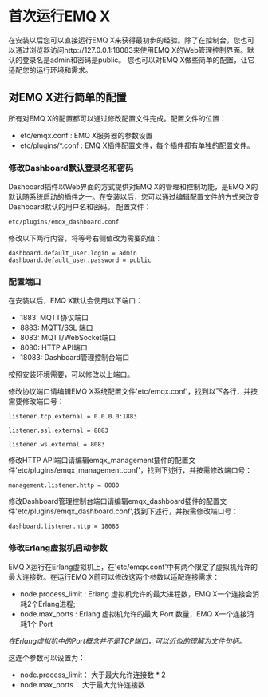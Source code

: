 # 首次运行EMQ X
在安装以后您可以直接运行EMQ X来获得最初步的经验。除了在控制台，您也可以通过浏览器访问http://127.0.0.1:18083来使用EMQ X的Web管理控制界面。默认的登录名是admin和密码是public。
您也可以对EMQ X做些简单的配置，让它适配您的运行环境和需求。

## 对EMQ X进行简单的配置

所有对EMQ X的配置都可以通过修改配置文件完成。配置文件的位置：
- etc/emqx.conf : EMQ X服务器的参数设置
- etc/plugins/\*.conf : EMQ X插件配置文件，每个插件都有单独的配置文件。

### 修改Dashboard默认登录名和密码
Dashboard插件以Web界面的方式提供对EMQ X的管理和控制功能，是EMQ X的默认随系统启动的插件之一。在安装以后，您可以通过编辑配置文件的方式来改变Dashboard默认的用户名和密码。
配置文件：
```bash
etc/plugins/emqx_dashboard.conf
```
修改以下两行内容，将等号右侧值改为需要的值：
```
dashboard.default_user.login = admin
dashboard.default_user.password = public
```

### 配置端口
在安装以后，EMQ X默认会使用以下端口：

- 1883: MQTT协议端口
- 8883: MQTT/SSL 端口
- 8083: MQTT/WebSocket端口
- 8080: HTTP API端口
- 18083: Dashboard管理控制台端口

按照安装环境需要，可以修改以上端口。  

修改协议端口请编辑EMQ X系统配置文件'etc/emqx.conf'，找到以下各行，并按需要修改端口号：
```
listener.tcp.external = 0.0.0.0:1883

listener.ssl.external = 8883

listener.ws.external = 8083
```
修改HTTP API端口请编辑emqx_management插件的配置文件'etc/plugins/emqx_management.conf'，找到下述行，并按需修改端口号：
```
management.listener.http = 8080
```
修改Dashboard管理控制台端口请编辑emqx_dashboard插件的配置文件'etc/plugins/emqx_dashboard.conf',找到下述行，并按需修改端口号：
```
dashboard.listener.http = 18083
```

### 修改Erlang虚拟机启动参数
EMQ X运行在Erlang虚拟机上，在'etc/emqx.conf'中有两个限定了虚拟机允许的最大连接数。在运行EMQ X前可以修改这两个参数以适配连接需求：
- node.process_limit : Erlang 虚拟机允许的最大进程数，EMQ X一个连接会消耗2个Erlang进程;
- node.max_ports : Erlang 虚拟机允许的最大 Port 数量，EMQ X一个连接消耗1个 Port

*在Erlang虚拟机中的Port概念并不是TCP端口，可以近似的理解为文件句柄。*

这连个参数可以设置为：
- node.process_limit： 大于最大允许连接数 * 2  
- node.max_ports： 大于最大允许连接数
